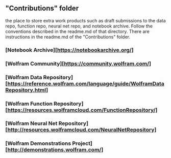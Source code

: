 ## "Contributions" folder
the place to store extra work products such as draft submissions to the data repo, function repo, neural net repo, and notebook archive. Follow the conventions described in the readme.md of that directory. There are instructions in the readme.md of the "Contributions" folder.

### [Notebook Archive][https://notebookarchive.org/]
### [Wolfram Community][https://community.wolfram.com/]
### [Wolfram Data Repository][https://reference.wolfram.com/language/guide/WolframDataRepository.html]
### [Wolfram Function Repository][https://resources.wolframcloud.com/FunctionRepository/]
### [Wolfram Neural Net Repository][http://resources.wolframcloud.com/NeuralNetRepository]
### [Wolfram Demonstrations Project][http://demonstrations.wolfram.com/]
